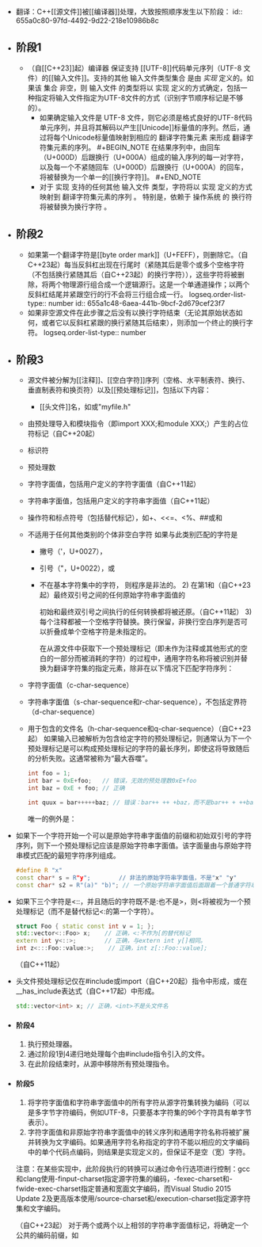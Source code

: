- 翻译：C++[[源文件]]被[[编译器]]处理，大致按照顺序发生以下阶段：
  id:: 655a0c80-97fd-4492-9d22-218e10986b8c
- ## 阶段1
	- （自[[C++23]]起）编译器 保证支持 [[UTF-8]]代码单元序列（UTF-8 文件）的[[输入文件]]。支持的其他 输入文件类型集合 是由 *实现* 定义的。如果该 集合 非空，则 输入文件 的类型将以 实现 定义的方式确定，包括一种指定将输入文件指定为UTF-8文件的方式（识别字节顺序标记是不够的）。
		- 如果确定输入文件是 UTF-8 文件，则它必须是格式良好的UTF-8代码单元序列，并且将其解码以产生[[Unicode]]标量值的序列。然后，通过将每个Unicode标量值映射到相应的 翻译字符集元素 来形成 翻译字符集元素的序列。
		  #+BEGIN_NOTE
		  在结果序列中，由回车（U+000D）后跟换行（U+000A）组成的输入序列的每一对字符，以及每一个不紧随回车（U+000D）后跟换行（U+000A）的回车，将被替换为一个单一的[[换行字符]]。
		  #+END_NOTE
		- 对于 实现 支持的任何其他 输入文件 类型，字符将以 实现 定义的方式映射到 翻译字符集元素的序列 。
		  特别是，依赖于 操作系统 的 换行符 将被替换为换行字符 。
- ## 阶段2
	- 如果第一个翻译字符是[[byte order mark]]（U+FEFF），则删除它。（自C++23起）每当反斜杠出现在行尾时（紧随其后是零个或多个空格字符（不包括换行紧随其后（自C++23起）的换行字符）），这些字符将被删除，将两个物理源行组合成一个逻辑源行。这是一个单通道操作；以两个反斜杠结尾并紧跟空行的行不会将三行组合成一行。
	  logseq.order-list-type:: number
	  id:: 655a1c48-6aea-441b-9bcf-2d679cef23f7
	- 如果非空源文件在此步骤之后没有以换行字符结束（无论其原始状态如何，或者它以反斜杠紧跟的换行紧随其后结束），则添加一个终止的换行字符。
	  logseq.order-list-type:: number
- ## 阶段3
	- 源文件被分解为[[注释]]、[[空白字符]]序列（空格、水平制表符、换行、垂直制表符和换页符）以及[[预处理标记]]，包括以下内容：
		- [[头文件]]名，如<iostream>或"myfile.h"
	- 由预处理导入和模块指令（即import XXX;和module XXX;）产生的占位符标记（自C++20起）
	- 标识符
	- 预处理数
	- 字符字面值，包括用户定义的字符字面值（自C++11起）
	- 字符串字面值，包括用户定义的字符串字面值（自C++11起）
	- 操作符和标点符号（包括替代标记），如+、<<=、<%、##或和
	- 不适用于任何其他类别的个体非空白字符
	  如果与此类别匹配的字符是
		- 撇号（'，U+0027），
		- 引号（"，U+0022），或
		- 不在基本字符集中的字符，
		  则程序是非法的。
		  2) 在第1和（自C++23起）最终双引号之间的任何原始字符串字面值的
		  
		  初始和最终双引号之间执行的任何转换都将被还原。（自C++11起）
		  3) 每个注释都被一个空格字符替换。换行保留，非换行空白序列是否可以折叠成单个空格字符是未指定的。
		  
		  在从源文件中获取下一个预处理标记（即未作为注释或其他形式的空白的一部分而被消耗的字符）的过程中，通用字符名称将被识别并替换为翻译字符集的指定元素，除非在以下情况下匹配字符序列：
	- 字符字面值（c-char-sequence）
	- 字符串字面值（s-char-sequence和r-char-sequence），不包括定界符（d-char-sequence）
	- 用于包含的文件名（h-char-sequence和q-char-sequence）（自C++23起）
	  如果输入已被解析为包含给定字符的预处理标记，则通常认为下一个预处理标记是可以构成预处理标记的字符的最长序列，即使这将导致随后的分析失败。这通常被称为“最大吞噬”。
	  
	  ```cpp
	  int foo = 1;
	  int bar = 0xE+foo;   // 错误，无效的预处理数0xE+foo
	  int baz = 0xE + foo; // 正确
	  
	  int quux = bar+++++baz; // 错误：bar++ ++ +baz，而不是bar++ + ++baz。
	  ```
	  
	  唯一的例外是：
- 如果下一个字符开始一个可以是原始字符串字面值的前缀和初始双引号的字符序列，则下一个预处理标记应该是原始字符串字面值。该字面量由与原始字符串模式匹配的最短字符序列组成。
  
  ```cpp
  #define R "x"
  const char* s = R"y";        // 非法的原始字符串字面值，不是"x" "y"
  const char* s2 = R"(a)" "b)"; // 一个原始字符串字面值后面跟着一个普通字符串字面值
  ```
- 如果下三个字符是<::，并且随后的字符既不是:也不是>，则<将被视为一个预处理标记（而不是替代标记<:的第一个字符）。
  
  ```cpp
  struct Foo { static const int v = 1; };
  std::vector<::Foo> x;    // 正确，<:不作为[的替代标记
  extern int y<::>;        // 正确，与extern int y[]相同。
  int z<:::Foo::value:>;    // 正确，int z[::Foo::value];
  ```
  
  （自C++11起）
- 头文件预处理标记仅在#include或import（自C++20起）指令中形成，或在__has_include表达式（自C++17起）中形成。
  
  ```cpp
  std::vector<int> x; // 正确，<int>不是头文件名
  ```
- #### 阶段4
  1) 执行预处理器。
  2) 通过阶段1到4递归地处理每个由#include指令引入的文件。
  3) 在此阶段结束时，从源中移除所有预处理指令。
- #### 阶段5
  1) 将字符字面值和字符串字面值中的所有字符从源字符集转换为编码（可以是多字节字符编码，例如UTF-8，只要基本字符集的96个字符具有单字节表示）。
  2) 字符字面值和非原始字符串字面值中的转义序列和通用字符名称将被扩展并转换为文字编码。如果通用字符名称指定的字符不能以相应的文字编码中的单个代码点编码，则结果是实现定义的，但保证不是空（宽）字符。
  
  注意：在某些实现中，此阶段执行的转换可以通过命令行选项进行控制：gcc和clang使用-finput-charset指定源字符集的编码，-fexec-charset和-fwide-exec-charset指定普通和宽面文字编码，而Visual Studio 2015 Update 2及更高版本使用/source-charset和/execution-charset指定源字符集和文字编码。
  
  （自C++23起）
  对于两个或两个以上相邻的字符串字面值标记，将确定一个公共的编码前缀，如